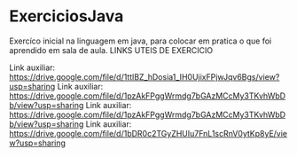 # ExerciciosJava
Exercíco inicial na linguagem em java, para colocar em pratica o que foi aprendido em sala de aula.
LINKS UTEIS DE EXERCICIO

Link auxiliar: https://drive.google.com/file/d/1ttlBZ_hDosia1_IH0UjixFPjwJqv6Bgs/view?usp=sharing
Link auxiliar: https://drive.google.com/file/d/1pzAkFPggWrmdg7bGAzMCcMy3TKvhWbDb/view?usp=sharing
Link auxiliar: https://drive.google.com/file/d/1pzAkFPggWrmdg7bGAzMCcMy3TKvhWbDb/view?usp=sharing
Link auxiliar: https://drive.google.com/file/d/1bDR0c2TGyZHUIu7FnL1scRnV0ytKp8yE/view?usp=sharing
